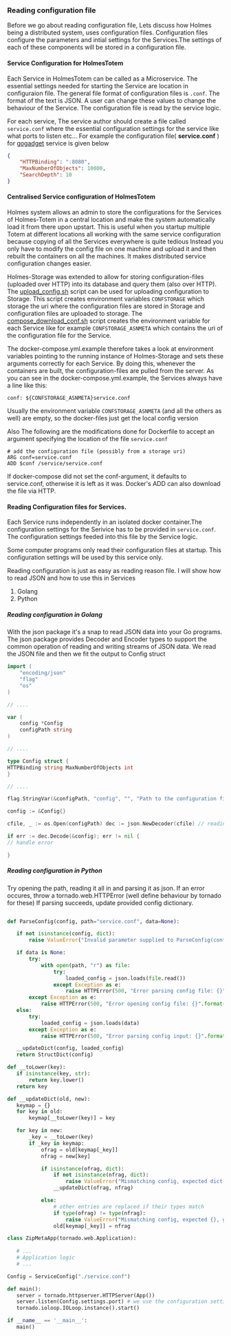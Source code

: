 ### Reading configuration file


Before we go about reading configuration file, Lets discuss how Holmes being a distributed system, uses configuration files. Configuration files configure the parameters and intial settings for the Services.The settings of each of these components will be stored in a configuration file.

#### Service Configuration  for HolmesTotem

Each Service in HolmesTotem can be called as a Microservice. The essential settings needed for starting the Service are location in configuraion file. The general file format of configuration files is `.conf`. The format of the text is JSON. A user can change these values to change the behaviour of the Service. The configuration file is read by the service logic.

For each service, The service author should create a file called `service.conf` where the essential configuration settings for the service like what ports to listen etc... For example the configuration file( __service.conf__ ) for [gogadget](https://github.com/HolmesProcessing/Holmes-Totem/blob/master/src/main/scala/org/holmesprocessing/totem/services/gogadget) service is given below

```json
{
    "HTTPBinding": ":8080", 
    "MaxNumberOfObjects": 10000,
    "SearchDepth": 10
}
```

#### Centralised Service configuration of HolmesTotem

Holmes system allows an admin to store the configurations for the Services of Holmes-Totem in a central location and make the system automatically load it from there upon upstart. This is useful when you startup multiple Totem at different locations all working with the same service configuration because copying of all the Services everywhere is quite tedious Instead you only have to modify the config file on one machine and upload it and then rebuilt the containers on all the machines. It makes distributed service configuration changes easier.

Holmes-Storage was extended to allow for storing configuration-files (uploaded over HTTP) into its database and query them (also over HTTP). The [upload_config.sh](https://github.com/HolmesProcessing/Holmes-Totem/blob/master/config/upload_configs.sh) script can be used for uploading configuration to Storage. This script creates environment variables `CONFSTORAGE` which storage the uri where the configuration files are stored in Storage and configuration files are uploaded to storage. The [compose_download_conf.sh](https://github.com/HolmesProcessing/Holmes-Totem/blob/master/config/compose_download_conf.sh) script creates the environment variable for each Service like for example `CONFSTORAGE_ASNMETA` which contains the uri of the configuration file for the Service.


The docker-compose.yml.example therefore takes a look at environment variables pointing to the running instance of Holmes-Storage and sets these arguments correctly for each Service. By doing this, whenever the containers are built, the configuration-files are pulled from the server. As you can see in the docker-compose.yml.example, the Services always have a line like this:
```
conf: ${CONFSTORAGE_ASNMETA}service.conf
```

Usually the environment variable `CONFSTORAGE_ASNMETA` (and all the others as well) are empty, so the docker-files just get the local config version

Also The following are the modifications done for Dockerfile to accept an argument specifying the location of the file `service.conf`
```
# add the configuration file (possibly from a storage uri)
ARG conf=service.conf
ADD $conf /service/service.conf
```
If docker-compose did not set the conf-argument, it defaults to service.conf, otherwise it is left as it was. Docker's ADD can also download the file via HTTP.


#### Reading Configuration files for Services.

Each Service runs independently in an isolated docker container.The configuration settings for the Serivice has to be provided in `service.conf`. The configuration settings feeded into this file by the Service logic.

Some computer programs only read their configuration files at startup.
This configuration settings will be used by this service only. 

Reading configuration is just as easy as reading reason file. I will show how to read JSON and how to use this in Services
1. Golang
2. Python

##### Reading configuration in Golang

With the json package it's a snap to read JSON data into your Go programs. The json package provides Decoder and Encoder types to support the common operation of reading and writing streams of JSON data. We read the JSON file and then we fit the output to Config struct

```go
import (
    "encoding/json" 
    "flag" 
    "os"
)

// ....

var (
    config *Config
    configPath string
)

// ....

type Config struct {
HTTPBinding string MaxNumberOfObjects int
}

// ....

flag.StringVar(&configPath, "config", "", "Path to the configuration file") flag.Parse()

config := &Config{}

cfile, _ := os.Open(configPath) dec := json.NewDecoder(cfile) // reading from json data

if err := dec.Decode(&config); err != nil {
// handle error

}
```

##### Reading configuration in Python

Try opening the path, reading it all in and parsing it as json. If an error occures, throw a tornado.web.HTTPError (well define behaviour by tornado for these)
 If parsing succeeds, update provided config dictionary.

 ```python 

 def ParseConfig(config, path="service.conf", data=None):

    if not isinstance(config, dict):
        raise ValueError("Invalid parameter supplied to ParseConfig(config), given {}, but expects a dict".format(type(config)))

    if data is None:
        try:
            with open(path, "r") as file:
                try:
                    loaded_config = json.loads(file.read())
                except Exception as e:
                    raise HTTPError(500, "Error parsing config file: {}".format(e), reason="Bad Service Configuration")
        except Exception as e:
            raise HTTPError(500, "Error opening config file: {}".format(e), reason="Bad Service Configuration")
    else:
        try:
            loaded_config = json.loads(data)
        except Exception as e:
            raise HTTPError(500, "Error parsing config input: {}".format(e), reason="Bad Service Configuration")

    __updateDict(config, loaded_config)
    return StructDict(config)

def __toLower(key):
    if isinstance(key, str):
        return key.lower()
    return key

def __updateDict(old, new):
    keymap = {}
    for key in old:
        keymap[__toLower(key)] = key

    for key in new:
        _key = __toLower(key)
        if _key in keymap:
            ofrag = old[keymap[_key]]
            nfrag = new[key]

            if isinstance(ofrag, dict):
                if not isinstance(nfrag, dict):
                    raise ValueError("Mismatching config, expected dict, got: {}".format(type(nfrag)))
                __updateDict(ofrag, nfrag)

            else:
                # other entries are replaced if their types match
                if type(ofrag) != type(nfrag):
                    raise ValueError("Mismatching config, expected {}, got: {}".format(type(ofrag),type(nfrag)))
                old[keymap[_key]] = nfrag

class ZipMetaApp(tornado.web.Application):
	
	# ...
	# Application logic 
	# ...

Config = ServiceConfig("./service.conf")

def main():
    server = tornado.httpserver.HTTPServer(App())
    server.listen(Config.settings.port) # we use the configuration settings 
    tornado.ioloop.IOLoop.instance().start()

if __name__ == '__main__':
    main()
```
